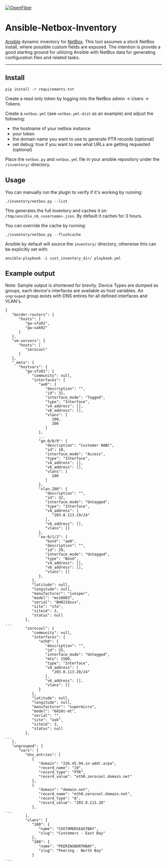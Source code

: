 [![OpenFiber](https://www.openfiber.net/wp-content/uploads/2018/08/OpenFiber_GraphicAssets_PrimaryLockup_Horizontal_Small.png)](https://openfiber.net)

# Ansible-Netbox-Inventory



[Ansible](https://www.ansible.com/) dynamic inventory for [NetBox](https://github.com/digitalocean/netbox). This tool assumes a stock NetBox install, where possible custom fields are exposed. The intention is provide a good starting ground for utilizing Ansible with NetBox data for generating configuration files and related tasks.

---

## Install
    pip install -r requirements.txt

Create a read only token by logging into the NetBox admin -> Users -> Tokens

Create a `netbox.yml` (see `netbox.yml-dist` as an example) and adjust the following:

* the hostname of your netbox instance
* your token
* the domain name you want to use to generate PTR records (optional)
* set debug: true if you want to see what URLs are getting requested (optional)

Place the `netbox.py` and `netbox.yml` file in your ansible repository under the `/inventory/` directory.

## Usage
You can manually run the plugin to verify if it's working by running:

    ./inventory/netbox.py --list

This generates the full inventory and caches it on `/tmp/ansible_nb_<username>.json`. By default it caches for 3 hours.

You can override the cache by running:

    ./inventory/netbox.py --flushcache
    
Ansible by default will source the `inventory/` directory, otherwise this can be explicitly set with: 

    ansible-playbook -i cust_inventory_dir/ playbook.yml
    
## Example output
Note: Sample output is shortened for brevity. Device Types are dumped as groups, each device's interfaces are available as host variables. An `ungrouped` group exists with DNS entires for all defined interfaces and VLAN's.
```
{
   "border-routers": {
      "hosts": [
         "gw-sfo01",
         "gw-oak02"
      ]
   }, 
   "vm-servers": {
      "hosts": [
         "zerocool"
      ]
   },    
   "_meta": {
      "hostvars": {
         "gw-sfo01": {
            "community": null, 
            "interfaces": {
               "ae0": {
                  "description": "", 
                  "id": 31, 
                  "interface_mode": "Tagged", 
                  "type": "Interface", 
                  "v4_address": [], 
                  "v6_address": [], 
                  "vlans": [
                     100,  
                     200
                  ]
               }, 
               ...
               "ge-0/0/9": {
                  "description": "Customer #ABC", 
                  "id": 10, 
                  "interface_mode": "Access", 
                  "type": "Interface", 
                  "v4_address": [], 
                  "v6_address": [], 
                  "vlans": [
                     100
                  ]
               }, 
               "vlan.200": {
                  "description": "", 
                  "id": 32, 
                  "interface_mode": "Untagged", 
                  "type": "Interface", 
                  "v4_address": [
                     "203.0.113.19/24"
                  ], 
                  "v6_address": [], 
                  "vlans": []
               },
               "xe-0/1/2": {
                  "bond": "ae0", 
                  "description": "", 
                  "id": 29, 
                  "interface_mode": "Untagged", 
                  "type": "Bond", 
                  "v4_address": [], 
                  "v6_address": [], 
                  "vlans": []
               }, 
            }, 
            "latitude": null, 
            "longitude": null, 
            "manufacturer": "juniper", 
            "model": "mx10003", 
            "serial": "BH0210xxx", 
            "site": "sfo", 
            "siteid": 3, 
            "status": null
         }, 
...         
         "zerocool": {
            "community": null, 
            "interfaces": {
               "eth0": {
                  "description": "", 
                  "id": 25, 
                  "interface_mode": "Untagged", 
                  "mtu": 1500, 
                  "type": "Interface", 
                  "v4_address": [
                     "203.0.113.20/24"
                  ], 
                  "v6_address": [], 
                  "vlans": []
               }
            }, 
            "latitude": null, 
            "longitude": null, 
            "manufacturer": "supermicro", 
            "model": "6016t-mt", 
            "serial": "", 
            "site": "oak", 
            "siteid": 3, 
            "status": null
         }, 
...
   }, 
   "ungrouped": {
      "vars": {
         "dns_entries": [
            {
               "domain": "226.45.94.in-addr.arpa", 
               "record_name": "19", 
               "record_type": "PTR", 
               "record_value": "eth0.zerocool.domain.net"
            }, 
            {
               "domain": "domain.net", 
               "record_name": "eth0.zerocool.domain.net", 
               "record_type": "A", 
               "record_value": "203.0.113.20"
            }, 
...
         ], 
         "vlans": {
            "100": {
               "name": "CUSTOMERSEASTBAY", 
               "slug": "Customers - East Bay"
            }, 
            "200": {
               "name": "PEERINGNORTHBAY", 
               "slug": "Peering - North Bay"
            }
...
```
